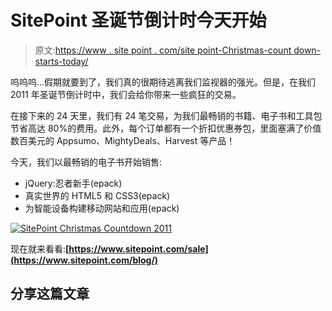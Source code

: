 # SitePoint 圣诞节倒计时今天开始

> 原文:[https://www . site point . com/site point-Christmas-count down-starts-today/](https://www.sitepoint.com/sitepoint-christmas-countdown-starts-today/)

呜呜呜…假期就要到了，我们真的很期待逃离我们监视器的强光。但是，在我们 2011 年圣诞节倒计时中，我们会给你带来一些疯狂的交易。

在接下来的 24 天里，我们有 24 笔交易，为我们最畅销的书籍、电子书和工具包节省高达 80%的费用。此外，每个订单都有一个折扣优惠券包，里面塞满了价值数百美元的 Appsumo、MightyDeals、Harvest 等产品！

今天，我们以最畅销的电子书开始销售:

*   jQuery:忍者新手(epack)
*   真实世界的 HTML5 和 CSS3(epack)
*   为智能设备构建移动网站和应用(epack)

[![SitePoint Christmas Countdown 2011](../Images/b055568e15a76b16e7163742094a5f73.png)](https://www.sitepoint.com/blog/)

现在就来看看:**[https://www.sitepoint.com/sale](https://www.sitepoint.com/blog/)**

## 分享这篇文章